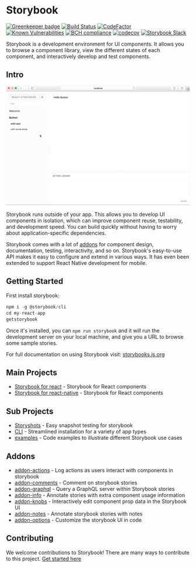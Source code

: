 # Storybook
[![Greenkeeper badge](https://badges.greenkeeper.io/storybooks/storybook.svg)](https://greenkeeper.io/)
[![Build Status](https://travis-ci.org/storybooks/storybook.svg?branch=master)](https://travis-ci.org/storybooks/storybook)
[![CodeFactor](https://www.codefactor.io/repository/github/storybooks/storybook/badge)](https://www.codefactor.io/repository/github/storybooks/storybook)
[![Known Vulnerabilities](https://snyk.io/test/github/storybooks/storybook/8f36abfd6697e58cd76df3526b52e4b9dc894847/badge.svg)](https://snyk.io/test/github/storybooks/storybook/8f36abfd6697e58cd76df3526b52e4b9dc894847)
[![BCH compliance](https://bettercodehub.com/edge/badge/storybooks/storybook)](https://bettercodehub.com/results/storybooks/storybook) [![codecov](https://codecov.io/gh/storybooks/storybook/branch/master/graph/badge.svg)](https://codecov.io/gh/storybooks/storybook)
[![Storybook Slack](https://storybooks-slackin.herokuapp.com/badge.svg)](https://storybooks-slackin.herokuapp.com/)

Storybook is a development environment for UI components.
It allows you to browse a component library, view the different states of each component, and interactively develop and test components.

## Intro

![React Storybook Screenshot](app/react/docs/demo.gif)

Storybook runs outside of your app. This allows you to develop UI components in isolation, which can improve component reuse, testability, and development speed. You can build quickly without having to worry about application-specific dependencies.

Storybook comes with a lot of [addons](https://storybooks.js.org/docs/react-storybook/addons/introduction) for component design, documentation, testing, interactivity, and so on. Storybook's easy-to-use API makes it easy to configure and extend in various ways. It has even been extended to support React Native development for mobile.

## Getting Started

First install storybook:
```js
npm i -g @storybook/cli
cd my-react-app
getstorybook
```

Once it's installed, you can `npm run storybook` and it will run the development server on your local machine, and give you a URL to browse some sample stories.

For full documentation on using Storybook visit: [storybooks.js.org](https://storybooks.js.org)

## Main Projects
- [Storybook for react](app/react) - Storybook for React components
- [Storybook for react-native](app/react-native) - Storybook for React components

## Sub Projects
- [Storyshots](lib/storyshots) - Easy snapshot testing for storybook
- [CLI](lib/cli) - Streamlined installation for a variety of app types
- [examples](examples) - Code examples to illustrate different Storybook use cases

## Addons
- [addon-actions](addons/actions/) - Log actions as users interact with components in storybook
- [addon-comments](addons/comments/) - Comment on storybook stories
- [addon-graphql](addons/graphql/) - Query a GraphQL server within Storybook stories
- [addon-info](addons/info/) - Annotate stories with extra component usage information
- [addon-knobs](addons/knobs/) - Interactively edit component prop data in the Storybook UI
- [addon-notes](addons/notes/) - Annotate storybook stories with notes
- [addon-options](addons/options/) - Customize the storybook UI in code

## Contributing

We welcome contributions to Storybook! There are many ways to contribute to
this project. [Get started here](CONTRIBUTING.md)
